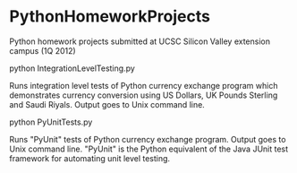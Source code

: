 PythonHomeworkProjects
======================

Python homework projects submitted at UCSC Silicon Valley extension campus (1Q 2012)


python IntegrationLevelTesting.py

Runs integration level tests of Python currency exchange program which demonstrates currency conversion
using US Dollars, UK Pounds Sterling and Saudi Riyals. Output goes to Unix command line.


python PyUnitTests.py

Runs "PyUnit" tests of Python currency exchange program. Output goes to Unix command line. "PyUnit" is
the Python equivalent of the Java JUnit test framework for automating unit level testing.
